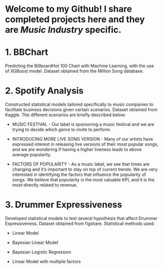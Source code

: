 # Welcome to my Github! I share completed projects here and they are <i>Music Industry</i> specific.
 
 
# 1. BBChart
Predicting the BillboardHot 100 Chart with Machine Learning, with the use of XGBoost model. Dataset obtained from the Million Song database. 


# 2. Spotify Analysis
Constructed statistical models tailored specifically to music companies to facilitate business decisions given certain scenarios. Dataset obtained from Kaggle. The different scenarios are briefly described below: 

- MUSIC FESTIVAL - Our label is sponsoring a music festival and we are trying to decide which genre to invite to perform. 

- INTRODUCING MORE LIVE SONG VERSION - Many of our artists have expressed interest in releasing live versions of their most popular songs, and we are wondering if having a higher liveness leads to above average popularity. 

- FACTORS OF POPULARITY - As a music label, we see that times are changing and it’s important to stay on top of current trends. We are very interested in identifying the factors that influence the popularity of songs. We believe that popularity is the most valuable KPI, and it is the most directly related to revenue.

# 3. Drummer Expressiveness 
Developed statistical models to test several hypothesis that affect Drummer Expressiveness. Dataset obtained from figshare. Statistical methods used:
- Linear Model 

- Bayesian Linear Model

- Bayesian Logistic Regression

- Linear Model with multiple factors



